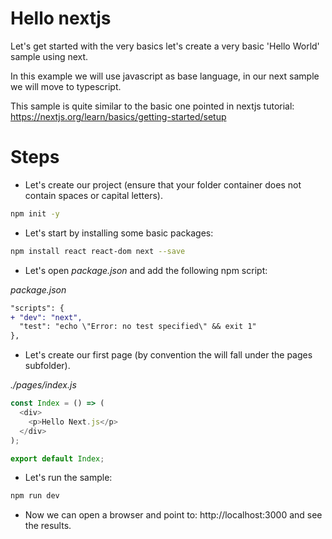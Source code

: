 # Hello nextjs

Let's get started with the very basics let's create a very basic 'Hello World' sample using next.

In this example we will use javascript as base language, in our next sample we will move to typescript.

This sample is quite similar to the basic one pointed in nextjs tutorial: https://nextjs.org/learn/basics/getting-started/setup

# Steps

- Let's create our project (ensure that your folder container does not contain spaces or capital letters).

```bash
npm init -y
```

- Let's start by installing some basic packages:

```bash
npm install react react-dom next --save
```

- Let's open _package.json_ and add the following npm script:

_package.json_

```diff
"scripts": {
+ "dev": "next",
  "test": "echo \"Error: no test specified\" && exit 1"
},
```

- Let's create our first page (by convention the will fall under the pages subfolder).

_./pages/index.js_

```javascript
const Index = () => (
  <div>
    <p>Hello Next.js</p>
  </div>
);

export default Index;
```

- Let's run the sample:

```bash
npm run dev
```

- Now we can open a browser and point to: http://localhost:3000 and see the results.
